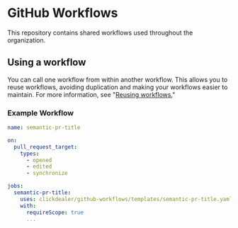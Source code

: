 # GitHub Workflows
This repository contains shared workflows used throughout the organization.

## Using a workflow
You can call one workflow from within another workflow. This allows you to reuse workflows, avoiding duplication and making your workflows easier to maintain. For more information, see "[Reusing workflows.](https://docs.github.com/en/actions/learn-github-actions/reusing-workflows)"

### Example Workflow

```yaml
name: semantic-pr-title

on:
  pull_request_target:
    types:
      - opened
      - edited
      - synchronize

jobs:
  semantic-pr-title:
    uses: clickdealer/github-workflows/templates/semantic-pr-title.yaml@v1
    with:
      requireScope: true
      ...
```
